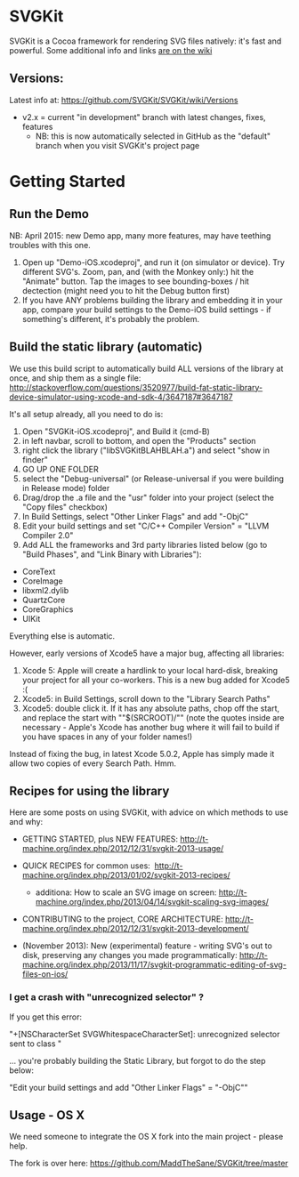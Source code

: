 # SVGKit

SVGKit is a Cocoa framework for rendering SVG files natively: it's fast and powerful. Some additional info and links [are on the wiki](https://github.com/SVGKit/SVGKit/wiki)

## Versions:

Latest info at: https://github.com/SVGKit/SVGKit/wiki/Versions

  - v2.x = current "in development" branch with latest changes, fixes, features
    - NB: this is now automatically selected in GitHub as the "default" branch when you visit SVGKit's project page


# Getting Started

## Run the Demo

  NB: April 2015: new Demo app, many more features, may have teething troubles with this one.

1. Open up "Demo-iOS.xcodeproj", and run it (on simulator or device). Try different SVG's. Zoom, pan, and (with the Monkey only:) hit the "Animate" button. Tap the images to see bounding-boxes / hit dectection (might need you to hit the Debug button first)
1. If you have ANY problems building the library and embedding it in your app, compare your build settings to the Demo-iOS build settings - if something's different, it's probably the problem.

## Build the static library (automatic)

We use this build script to automatically build ALL versions of the library at once, and ship them as a single file: http://stackoverflow.com/questions/3520977/build-fat-static-library-device-simulator-using-xcode-and-sdk-4/3647187#3647187

It's all setup already, all you need to do is:

1. Open "SVGKit-iOS.xcodeproj", and Build it (cmd-B)
3. in left navbar, scroll to bottom, and open the "Products" section
4. right click the library ("libSVGKitBLAHBLAH.a") and select "show in finder"
5. GO UP ONE FOLDER
6. select the "Debug-universal" (or Release-universal if you were building in Release mode) folder
7. Drag/drop the .a file and the "usr" folder into your project (select the "Copy files" checkbox)
8. In Build Settings, select "Other Linker Flags" and add "-ObjC"
9. Edit your build settings and set "C/C++ Compiler Version" = "LLVM Compiler 2.0"
10. Add ALL the frameworks and 3rd party libraries listed below (go to "Build Phases", and "Link Binary with Libraries"):
  - CoreText
  - CoreImage
  - libxml2.dylib
  - QuartzCore
  - CoreGraphics
  - UIKit


Everything else is automatic.

However, early versions of Xcode5 have a major bug, affecting all libraries:

1. Xcode 5: Apple will create a hardlink to your local hard-disk, breaking your project for all your co-workers. This is a new bug added for Xcode5 :(
2. Xcode5: in Build Settings, scroll down to the "Library Search Paths"
3. Xcode5: double click it. If it has any absolute paths, chop off the start, and replace the start with ""$(SRCROOT)/"" (note the quotes inside are necessary - Apple's Xcode has another bug where it will fail to build if you have spaces in any of your folder names!)

Instead of fixing the bug, in latest Xcode 5.0.2, Apple has simply made it allow two copies of every Search Path. Hmm.

## Recipes for using the library

Here are some posts on using SVGKit, with advice on which methods to use and why:

  - GETTING STARTED, plus NEW FEATURES:  http://t-machine.org/index.php/2012/12/31/svgkit-2013-usage/
  - QUICK RECIPES for common uses:  http://t-machine.org/index.php/2013/01/02/svgkit-2013-recipes/
     - additiona: How to scale an SVG image on screen: http://t-machine.org/index.php/2013/04/14/svgkit-scaling-svg-images/
  - CONTRIBUTING to the project, CORE ARCHITECTURE: http://t-machine.org/index.php/2012/12/31/svgkit-2013-development/
 
  - (November 2013): New (experimental) feature - writing SVG's out to disk, preserving any changes you made programmatically: http://t-machine.org/index.php/2013/11/17/svgkit-programmatic-editing-of-svg-files-on-ios/


### I get a crash with "unrecognized selector" ?

If you get this error:

"+[NSCharacterSet SVGWhitespaceCharacterSet]: unrecognized selector sent to class "

... you're probably building the Static Library, but forgot to do the step below:

"Edit your build settings and add "Other Linker Flags" = "-ObjC""


## Usage - OS X

We need someone to integrate the OS X fork into the main project - please help.

The fork is over here: https://github.com/MaddTheSane/SVGKit/tree/master

